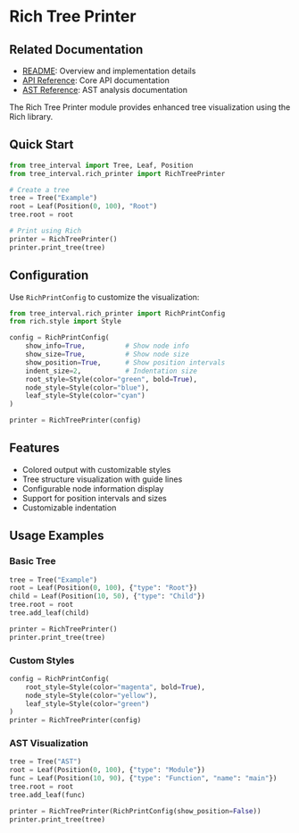 
# Rich Tree Printer

## Related Documentation
- [README](README.md): Overview and implementation details
- [API Reference](API_REFERENCE.md): Core API documentation
- [AST Reference](AST_REFERENCE.md): AST analysis documentation

The Rich Tree Printer module provides enhanced tree visualization using the Rich library.

## Quick Start

```python
from tree_interval import Tree, Leaf, Position
from tree_interval.rich_printer import RichTreePrinter

# Create a tree
tree = Tree("Example")
root = Leaf(Position(0, 100), "Root")
tree.root = root

# Print using Rich
printer = RichTreePrinter()
printer.print_tree(tree)
```

## Configuration

Use `RichPrintConfig` to customize the visualization:

```python
from tree_interval.rich_printer import RichPrintConfig
from rich.style import Style

config = RichPrintConfig(
    show_info=True,          # Show node info
    show_size=True,          # Show node size
    show_position=True,      # Show position intervals
    indent_size=2,           # Indentation size
    root_style=Style(color="green", bold=True),
    node_style=Style(color="blue"),
    leaf_style=Style(color="cyan")
)

printer = RichTreePrinter(config)
```

## Features

- Colored output with customizable styles
- Tree structure visualization with guide lines
- Configurable node information display
- Support for position intervals and sizes
- Customizable indentation

## Usage Examples

### Basic Tree
```python
tree = Tree("Example")
root = Leaf(Position(0, 100), {"type": "Root"})
child = Leaf(Position(10, 50), {"type": "Child"})
tree.root = root
tree.add_leaf(child)

printer = RichTreePrinter()
printer.print_tree(tree)
```

### Custom Styles
```python
config = RichPrintConfig(
    root_style=Style(color="magenta", bold=True),
    node_style=Style(color="yellow"),
    leaf_style=Style(color="green")
)
printer = RichTreePrinter(config)
```

### AST Visualization
```python
tree = Tree("AST")
root = Leaf(Position(0, 100), {"type": "Module"})
func = Leaf(Position(10, 90), {"type": "Function", "name": "main"})
tree.root = root
tree.add_leaf(func)

printer = RichTreePrinter(RichPrintConfig(show_position=False))
printer.print_tree(tree)
```
